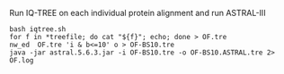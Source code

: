 Run IQ-TREE on each individual protein alignment and run ASTRAL-III 

```
bash iqtree.sh
for f in *treefile; do cat "${f}"; echo; done > OF.tre
nw_ed  OF.tre 'i & b<=10' o > OF-BS10.tre
java -jar astral.5.6.3.jar -i OF-BS10.tre -o OF-BS10.ASTRAL.tre 2> OF.log
```
